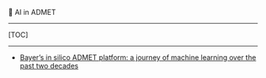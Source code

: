 👏 AI in ADMET

---
[TOC]

---

* [Bayer’s in silico ADMET platform: a journey of machine learning over the past two decades](./AI_in_ADMET/1-s2.0-S1359644620302609-main.pdf)

